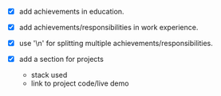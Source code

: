 - [x] add achievements in education.
- [x] add achievements/responsibilities in work experience.
- [x] use '\n' for splitting multiple achievements/responsibilities.

- [x] add a section for projects
  - stack used
  - link to project code/live demo
